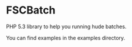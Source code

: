 FSCBatch
========

PHP 5.3 library to help you running hude batches.

You can find examples in the examples directory.